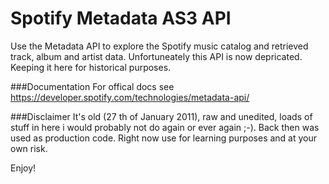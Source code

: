 # Spotify Metadata AS3 API
Use the Metadata API to explore the Spotify music catalog and retrieved track, album and artist data. 
Unfortuneately this API is now depricated. Keeping it here for historical purposes.

###Documentation
For offical docs see https://developer.spotify.com/technologies/metadata-api/

###Disclaimer
It's old (27 th of January 2011), raw and unedited, loads of stuff in here i would probably not do again or ever again ;-). Back then was used as production code. Right now use for learning purposes and at your own risk. 

Enjoy!
